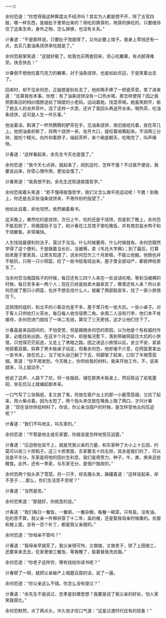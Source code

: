     一一三 

   余何恐道：“你觉得我这种算盘太不经济吗？其实为人都是想不开，除了五官四肢，哪一样东西，是娘肚子里带出来的？用吃的换穿的，用穿的换吃的，只要维持住了这条生命，身外之物，怎么掉换，也没有关系。”

   计春道：“不是那样说。只要肚子饱就得了，又何必要上馆子。我身上零钱还有一点，去买几套油条烧饼来吃就是了。”

   余何恐鼓掌笑道：“这就好极了。给我也买两套回来，空心吃糖果，有点腻得难受。快去快去！”

   计春倒不想他吃着巧克力的糖果，对于油条烧饼，也是如此欢迎，于是笑着出去了。

   回来时，却不见余何恐，正疑惑是别处去了，他却两手捧了一把瓷茶壶，笑了进来道：“总算我有本事。你想：有了油条烧饼没有一口热水喝，那怎样使得？因之我把那条旧的绉纱围脖送给了隔壁的小老妈，运动着她，找壶茶喝。她喜笑颜开，偷了她主人的龙井茶叶，泡了这样一大壶，还许了我回头再送开水来。喝热茶，吃油条烧饼，这可是人生一件乐事。”

   他说着话，斟满了一杯热腾腾的酽茶在手，见油条烧饼，用旧报纸托着，放在茶几上。他把油条折断了，将两个烧饼一夹，张开大口，就咬着咀嚼起来。不消两三分钟，就吃个精光，向外仰着脖子，端起茶杯，来个碗底朝天，吃喝完了，叫声痛快。

   计春道：“这样看起来，余先生今天也是饿了。”

   余何恐道：“我今天七点钟，就起来了，闹到这时，怎样不饿？不过我不便说，我要说出来，你受心理作用，更加会饿了。”

   计春笑道：“我真想不到，余先生还知道挨饿哲学。”

   余何恐摇着头笑道：“若不懂得挨饿哲学，我们又怎么做平民运动呢！干脆！到晚上，你还是去买些油条烧饼来，不用作别的指望了。”

   他如此说着，却也坦然，依然躺着看书。

   这天晚上，果然吃的是烧饼。次日上午，吃的还是干烧饼。但是到了晚上，余何恐不能忍耐了，将俄国毯子当了，和计春在江苏馆子里吃晚饭，并有南京盐水鸭子和干烧鲫鱼，非常痛快。

   人生找钱最便利的法子，莫过于当当。什么时候要用，什么时候就有。余何恐既然学得了这个便利，于是跟着当长衫，当被褥，卖《韦氏大字典》；到了最后，打算拍卖屋子里家具，让房东知道了，说余何恐欠三个月房租，不能让他搬。他倒也并不抵抗，只用一只小网篮，捡了一些书纸笔砚出来，屋子里全部动产，都抵押给房东了。

   当余何恐当俄国毯子的时候，每日还有三四个人来在一处谈话吃喝，等到当被褥的时候，每日至多来一两个人；现在已经是拍卖木器家具了，哪里还有人来？所以余何恐提了那只小网篮，也并不想去找什么人，就雇了两部胶皮车，找了一家小旅馆住下。

   这旅馆的组织，和北平的小客店也差不多，屋子里只有一张大炕，一张小桌子。对于客人只供给灯火茶水，每日每人收住宿费二角。余周二人没有行李，他们本不肯接待，余何恐进门就给了一块二毛钱，算交了三天房钱，这才让他们住下了。

   计春虽是来自田间的，不怕受苦，但是跟随余何恐的原因，以为他是个有权威的作家，必能找些出路，在这半个月之中，却是每况愈下，落到带破网篮住大炕的小旅馆，只觉得茫茫前途，又走上了黑暗之路。因之进这小旅馆以后，坐立不安，紧紧地锁着双眉，斜靠了黑木板桌子站定，但看余何恐，他却毫不介意，在网篮里拿出一沓书本，放在炕上，当了枕头自己躺了下去，将脚架了起来，口衔了半根雪茄烟，笑道：“你不用发愁。今天晚上，你供给我的材料，我来开始工作。不，说来就来，马上就动手。”

   他说了这声，人跳下了炕，将一张报纸，铺在那黑木板桌上，然后陈设了纸笔墨砚，坐在炕沿上就编起剧本来。

   一口气写了三张稿纸，复又放了笔，将放在窗户台上的那一小截雪茄烟，又捡了起来，用火柴点着。因为太短了，两个指头夹住放在嘴角上吸了两口，才问计春道：“现在该你供给材料了。你说，你父亲当佃户的时候，是怎样受地主的压迫呢？”

   计春道：“我们不叫地主，叫东家的。”

   余何恐道：“不管是地主或东家罢，你就说是怎样地受压迫罢。”

   计春道：“压迫倒也说不上，就是凭我父亲的力量，和东家种了大小上十丘田，约莫可以收三十担稻子。这三十担里面，东家要去十四五担，其余是我们的了，可以说是平半分。东家是将他的田价生利息，我们是用劳力，种子，牛，粪，换来这些粮食。此外，还有一季麦，与东家无分，是佃户独收的。”

   余何恐两个指头夹了雪茄，另一只手，却去搔头发，踌躇着道：“这样说起来，却不至于……那么，你们生活苦不苦呢？”

   计春道：“当然是苦。”

   余何恐笑道：“那就好，你挑苦的说。”

   计春道：“我们每日一餐饭，一餐粥，一餐杂粮。每餐一碗菜，只有盐，没有油。吃的苦不算，我父亲一件棉袄穿了十二年，盖的被，还是娶我母亲时候置的。衣服和被上面，总有一百个补丁，都是我父亲缝的。”

   余何恐道：“你母亲不管吗？”

   计春道：“我母亲早就死了。我父亲很可怜，又做娘，又做老子，除了上田做工，还要来来去去，在家里做三餐饭，等我睡了，偷着替我洗衣服。”

   余何恐道：“你老子这样穷，哪有钱给你读书呢？”

   计春顿了一顿，就把父亲破产上城磨豆腐的话，说了一遍。

   余何恐道：“你父亲这么不错。你怎么没有提过？”

   计春道：“余先生不是说过，忠孝是封建思想？我要是说了我父亲的好处，怕人家笑我腐化。”

   余何恐默然，点了两点头，许久他才叹口气道：“这是过渡时代应有的现象！”

